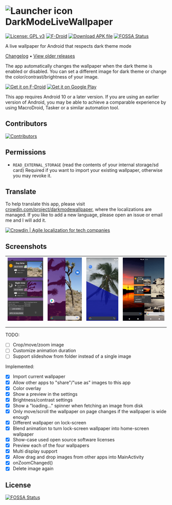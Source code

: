# <img src="https://raw.githubusercontent.com/cvzi/darkmodewallpaper/main/app/src/main/ic_launcher-playstore.png" alt="Launcher icon" height="48"> DarkModeLiveWallpaper


[![License: GPL v3](https://img.shields.io/badge/License-GPL%20v3%20or%20later-a32d2a?style=for-the-badge&logo=GNU)](https://www.gnu.org/licenses/gpl-3.0)
[![F-Droid](https://img.shields.io/f-droid/v/com.github.cvzi.darkmodewallpaper.svg?style=for-the-badge&logo=f-droid)](https://f-droid.org/packages/com.github.cvzi.darkmodewallpaper/)
[![Download APK file](https://img.shields.io/github/release/cvzi/darkmodewallpaper.svg?style=for-the-badge&label=Download%20apk&logo=android&color=3d8)](https://github.com/cvzi/darkmodewallpaper/releases/latest)
[![FOSSA Status](https://img.shields.io/endpoint?style=for-the-badge&url=https%3A%2F%2Funtitled-1ieeta2z95od.runkit.sh%2F%3Furl%3Dhttps%253A%252F%252Fapp.fossa.com%252Fapi%252Fprojects%252Fgit%25252Bgithub.com%25252Fcvzi%25252Fdarkmodewallpaper.svg%253Ftype%253Dshield)](https://app.fossa.com/projects/git%2Bgithub.com%2Fcvzi%2Fdarkmodewallpaper?ref=badge_shield)

A live wallpaper for Android that respects dark theme mode

[Changelog](CHANGELOG.md) • [View older releases](https://keybase.pub/cuzi/DarkModeWallpaper_bin/)

The app automatically changes the wallpaper when the dark theme is enabled or disabled.
You can set a different image for dark theme or change the color/contrast/brightness of
your image.

[<img src="https://fdroid.gitlab.io/artwork/badge/get-it-on.png"
     alt="Get it on F-Droid"
     height="80">](https://f-droid.org/packages/com.github.cvzi.darkmodewallpaper/)
[<img src="https://play.google.com/intl/en_us/badges/images/generic/en-play-badge.png"
     alt="Get it on Google Play"
     height="80">](https://play.google.com/store/apps/details?id=com.github.cvzi.darkmodewallpaper)

This app requires Android 10 or a later version. If you are using an earlier version of Android, you may be able to
achieve a comparable experience by using MacroDroid, Tasker or a similar automation tool.

## Contributors

[![Contributors](https://contrib.rocks/image?repo=cvzi/darkmodewallpaper)](https://github.com/cvzi/darkmodewallpaper/graphs/contributors)

## Permissions

* `READ_EXTERNAL_STORAGE` (read the contents of your internal storage/sd card)
    Required if you want to import your existing wallpaper, otherwise you may revoke it.

## Translate

To help translate this app, please visit [crowdin.com/project/darkmodewallpaper](https://crwd.in/darkmodewallpaper?utm_source=badge&utm_medium=referral&utm_campaign=badge-add-on), where the localizations are managed. If you like to add a new language, please open an issue or email me and I will add it.

[<image src="https://badges.crowdin.net/badge/dark/crowdin-on-light.png"
     alt="Crowdin | Agile localization for tech companies"
     height="40">](https://https://crwd.in/darkmodewallpaper?utm_source=badge&utm_medium=referral&utm_campaign=badge-add-on)

## Screenshots

| <img src="/fastlane/metadata/android/en-US/images/phoneScreenshots/1_en-US.png" alt="Screenshot-1" /> | <img src="/fastlane/metadata/android/en-US/images/phoneScreenshots/2_en-US.png" alt="Screenshot-2"/> | <img src="/fastlane/metadata/android/en-US/images/phoneScreenshots/3_en-US.png" alt="Screenshot-3"/> | <img src="/fastlane/metadata/android/en-US/images/phoneScreenshots/4_en-US.png" alt="Screenshot-4" /> |
| --- | --- | --- | --- |

----------------


TODO:

* [ ] Crop/move/zoom image
* [ ] Customize animation duration
* [ ] Support slideshow from folder instead of a single image

Implemented:

* [x] Import current wallpaper
* [x] Allow other apps to "share"/"use as" images to this app
* [x] Color overlay
* [x] Show a preview in the settings
* [x] Brightness/contrast settings
* [x] Show a "loading..." spinner when fetching an image from disk
* [x] Only move/scroll the wallpaper on page changes if the wallpaper is wide enough
* [x] Different wallpaper on lock-screen
* [x] Blend animation to turn lock-screen wallpaper into home-screen wallpaper
* [x] Show-case used open source software licenses
* [x] Preview each of the four wallpapers
* [x] Multi display support
* [x] Allow drag and drop images from other apps into MainActivity
* [x] onZoomChanged()
* [x] Delete image again

## License

[![FOSSA Status](https://app.fossa.com/api/projects/git%2Bgithub.com%2Fcvzi%2Fdarkmodewallpaper.svg?type=large)](https://app.fossa.com/projects/git%2Bgithub.com%2Fcvzi%2Fdarkmodewallpaper?ref=badge_large)
